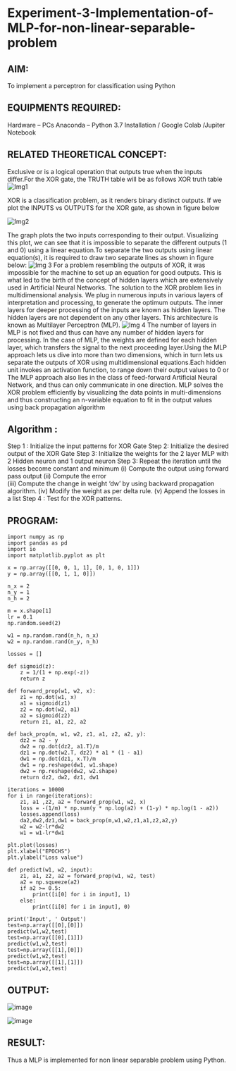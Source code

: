# Experiment-3-Implementation-of-MLP-for-non-linear-separable-problem
## AIM:

To implement a perceptron for classification using Python

## EQUIPMENTS REQUIRED:
Hardware – PCs
Anaconda – Python 3.7 Installation / Google Colab /Jupiter Notebook

## RELATED THEORETICAL CONCEPT:
Exclusive or is a logical operation that outputs true when the inputs differ.For the XOR gate, the TRUTH table will be as follows
XOR truth table
![Img1](https://user-images.githubusercontent.com/112920679/195774720-35c2ed9d-d484-4485-b608-d809931a28f5.gif)

XOR is a classification problem, as it renders binary distinct outputs. If we plot the INPUTS vs OUTPUTS for the XOR gate, as shown in figure below

![Img2](https://user-images.githubusercontent.com/112920679/195774898-b0c5886b-3d58-4377-b52f-73148a3fe54d.gif)

The graph plots the two inputs corresponding to their output. Visualizing this plot, we can see that it is impossible to separate the different outputs (1 and 0) using a linear equation.To separate the two outputs using linear equation(s), it is required to draw two separate lines as shown in figure below:
![Img 3](https://user-images.githubusercontent.com/112920679/195775012-74683270-561b-4a3a-ac62-cf5ddfcf49ca.gif)
For a problem resembling the outputs of XOR, it was impossible for the machine to set up an equation for good outputs. This is what led to the birth of the concept of hidden layers which are extensively used in Artificial Neural Networks. The solution to the XOR problem lies in multidimensional analysis. We plug in numerous inputs in various layers of interpretation and processing, to generate the optimum outputs.
The inner layers for deeper processing of the inputs are known as hidden layers. The hidden layers are not dependent on any other layers. This architecture is known as Multilayer Perceptron (MLP).
![Img 4](https://user-images.githubusercontent.com/112920679/195775183-1f64fe3d-a60e-4998-b4f5-abce9534689d.gif)
The number of layers in MLP is not fixed and thus can have any number of hidden layers for processing. In the case of MLP, the weights are defined for each hidden layer, which transfers the signal to the next proceeding layer.Using the MLP approach lets us dive into more than two dimensions, which in turn lets us separate the outputs of XOR using multidimensional equations.Each hidden unit invokes an activation function, to range down their output values to 0 or The MLP approach also lies in the class of feed-forward Artificial Neural Network, and thus can only communicate in one direction. MLP solves the XOR problem efficiently by visualizing the data points in multi-dimensions and thus constructing an n-variable equation to fit in the output values using back propagation algorithm

## Algorithm :

Step 1 : Initialize the input patterns for XOR Gate
Step 2: Initialize the desired output of the XOR Gate
Step 3: Initialize the weights for the 2 layer MLP with 2 Hidden neuron 
              and 1 output neuron
Step 3: Repeat the  iteration  until the losses become constant and 
              minimum
              (i)  Compute the output using forward pass output
              (ii) Compute the error  
		          (iii) Compute the change in weight ‘dw’ by using backward 
                     propagation algorithm.
             (iv) Modify the weight as per delta rule.
             (v)   Append the losses in a list
Step 4 : Test for the XOR patterns.

## PROGRAM:
```
import numpy as np
import pandas as pd
import io
import matplotlib.pyplot as plt
```
```
x = np.array([[0, 0, 1, 1], [0, 1, 0, 1]])
y = np.array([[0, 1, 1, 0]])
```
```
n_x = 2
n_y = 1
n_h = 2
```
```
m = x.shape[1]
lr = 0.1
np.random.seed(2)
```
```
w1 = np.random.rand(n_h, n_x)
w2 = np.random.rand(n_y, n_h)
```
```
losses = []
```
```
def sigmoid(z):
    z = 1/(1 + np.exp(-z))
    return z
```
```
def forward_prop(w1, w2, x):
    z1 = np.dot(w1, x)
    a1 = sigmoid(z1)
    z2 = np.dot(w2, a1)
    a2 = sigmoid(z2)
    return z1, a1, z2, a2
```
```
def back_prop(m, w1, w2, z1, a1, z2, a2, y):
    dz2 = a2 - y
    dw2 = np.dot(dz2, a1.T)/m
    dz1 = np.dot(w2.T, dz2) * a1 * (1 - a1)
    dw1 = np.dot(dz1, x.T)/m
    dw1 = np.reshape(dw1, w1.shape)
    dw2 = np.reshape(dw2, w2.shape)
    return dz2, dw2, dz1, dw1
```
```
iterations = 10000
for i in range(iterations):
    z1, a1 ,z2, a2 = forward_prop(w1, w2, x)
    loss = -(1/m) * np.sum(y * np.log(a2) + (1-y) * np.log(1 - a2))
    losses.append(loss)
    da2,dw2,dz1,dw1 = back_prop(m,w1,w2,z1,a1,z2,a2,y)
    w2 = w2-lr*dw2
    w1 = w1-lr*dw1
```
```
plt.plot(losses)
plt.xlabel("EPOCHS")
plt.ylabel("Loss value")
```
```
def predict(w1, w2, input):
    z1, a1, z2, a2 = forward_prop(w1, w2, test)
    a2 = np.squeeze(a2)
    if a2 >= 0.5:
        print([i[0] for i in input], 1)
    else:
        print([i[0] for i in input], 0)
```
```
print('Input', ' Output')
test=np.array([[0],[0]])
predict(w1,w2,test)
test=np.array([[0],[1]])
predict(w1,w2,test)
test=np.array([[1],[0]])
predict(w1,w2,test)
test=np.array([[1],[1]])
predict(w1,w2,test)
```
## OUTPUT:
![image](https://github.com/Ronick2005/Experiment-3-Implementation-of-MLP-for-non-linear-separable-problem/assets/83219341/c990e256-1686-4dfb-8445-0777d8342abd)

![image](https://github.com/Ronick2005/Experiment-3-Implementation-of-MLP-for-non-linear-separable-problem/assets/83219341/d93717e4-0810-445b-adbc-e9333b93aee6)

## RESULT:
Thus a MLP is implemented for non linear separable problem using Python.
